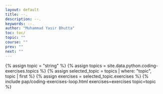 ```yaml
---
layout: default
title: --.
description: --.
keywords: --.
author: "Muhammad Yasir Bhutta"
toc: toc/
topic: ""
course: ""
prev: ""
next: ""
---
```


{% assign topic = "string" %}
{% assign topics = site.data.python.coding-exercises.topics %}
{% assign selected_topic = topics | where: "topic", topic | first %}
{% assign exercises = selected_topic.exercises %}
{% include pap/coding-exercises-loop.html exercises=exercises topic=topic %}